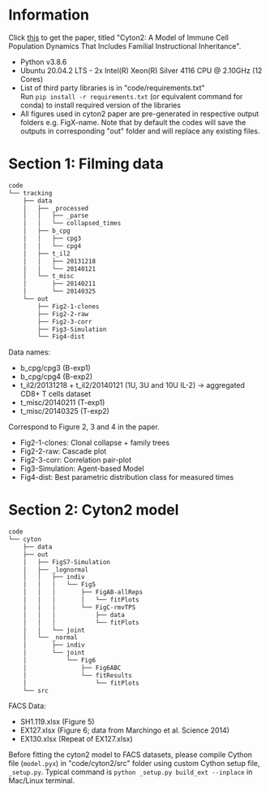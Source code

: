# Information
Click [this](https://doi.org/10.3389/fbinf.2021.723337) to get the paper, titled "Cyton2: A Model of Immune Cell Population Dynamics That Includes Familial Instructional Inheritance".
- Python v3.8.6
- Ubuntu 20.04.2 LTS - 2x Intel(R) Xeon(R) Silver 4116 CPU @ 2.10GHz (12 Cores)
- List of third party libraries is in "code/requirements.txt"  
Run `pip install -r requirements.txt` (or equivalent command for conda) to install required version of the libraries
- All figures used in cyton2 paper are pre-generated in respective output folders e.g. FigX-name. Note that by default the codes will save the outputs in corresponding "out" folder and will replace any existing files.

# Section 1: Filming data
```bash
code
└── tracking
    ├── data
    │   ├── _processed
    │   │   ├── _parse
    │   │   └── collapsed_times
    │   ├── b_cpg
    │   │   ├── cpg3
    │   │   └── cpg4
    │   ├── t_il2
    │   │   ├── 20131218
    │   │   └── 20140121
    │   └── t_misc
    │       ├── 20140211
    │       └── 20140325
    └── out
        ├── Fig2-1-clones
        ├── Fig2-2-raw
        ├── Fig2-3-corr
        ├── Fig3-Simulation
        └── Fig4-dist
```
Data names:
- b_cpg/cpg3 (B-exp1)
- b_cpg/cpg4 (B-exp2)
- t_il2/20131218 + t_il2/20140121 (1U, 3U and 10U IL-2) &#8594; aggregated CD8+ T cells dataset
- t_misc/20140211 (T-exp1)
- t_misc/20140325 (T-exp2)

Correspond to Figure 2, 3 and 4 in the paper. 
- Fig2-1-clones: Clonal collapse + family trees
- Fig2-2-raw: Cascade plot
- Fig2-3-corr: Correlation pair-plot
- Fig3-Simulation: Agent-based Model
- Fig4-dist: Best parametric distribution class for measured times

# Section 2: Cyton2 model
```bash
code
└── cyton
    ├── data
    ├── out
    │   ├── FigS7-Simulation
    │   ├── _lognormal
    │   │   ├── indiv
    │   │   │   └── Fig5
    │   │   │       ├── FigAB-allReps
    │   │   │       │   └── fitPlots
    │   │   │       └── FigC-rmvTPS
    │   │   │           ├── data
    │   │   │           └── fitPlots
    │   │   └── joint
    │   └── _normal
    │       ├── indiv
    │       └── joint
    │           └── Fig6
    │               ├── Fig6ABC
    │               └── fitResults
    │                   └── fitPlots
    └── src
```
FACS Data:
- SH1.119.xlsx (Figure 5)
- EX127.xlsx (Figure 6; data from Marchingo et al. Science 2014)
- EX130.xlsx (Repeat of EX127.xlsx)

Before fitting the cyton2 model to FACS datasets, please compile Cython file (`model.pyx`) in "code/cyton2/src" folder using custom Cython setup file, `_setup.py`. Typical command is `python _setup.py build_ext --inplace` in Mac/Linux terminal.